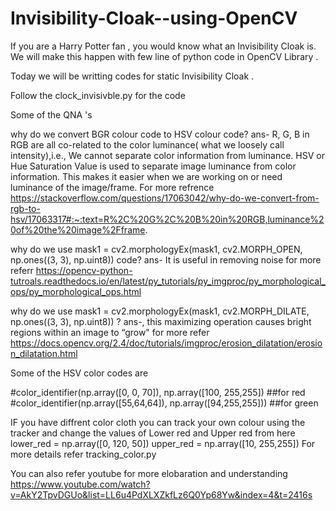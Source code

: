 # Invisibility-Cloak--using-OpenCV
If you are a Harry Potter fan , you would know what an Invisibility Cloak is. We will make this happen with few line of python code in OpenCV Library .

Today we will be writting codes for static  Invisibility Cloak .

Follow the clock_invisivble.py for the code

Some of the QNA 's 

why do we convert BGR colour code to HSV colour code?
ans- R, G, B in RGB are all co-related to the color luminance( what we loosely call intensity),i.e., We cannot separate color information from luminance. HSV or Hue Saturation Value is used to separate image luminance from color information. This makes it easier when we are working on or need luminance of the image/frame. 
For more refrence https://stackoverflow.com/questions/17063042/why-do-we-convert-from-rgb-to-hsv/17063317#:~:text=R%2C%20G%2C%20B%20in%20RGB,luminance%20of%20the%20image%2Fframe.

why do we use  mask1 = cv2.morphologyEx(mask1, cv2.MORPH_OPEN, np.ones((3, 3), np.uint8)) code?
ans- It is useful in removing noise for more referr https://opencv-python-tutroals.readthedocs.io/en/latest/py_tutorials/py_imgproc/py_morphological_ops/py_morphological_ops.html

why do we use     mask1 = cv2.morphologyEx(mask1, cv2.MORPH_DILATE, np.ones((3, 3), np.uint8)) ?
ans-, this maximizing operation causes bright regions within an image to “grow" for more refer https://docs.opencv.org/2.4/doc/tutorials/imgproc/erosion_dilatation/erosion_dilatation.html

Some of the HSV color codes are 

#color_identifier(np.array([0, 0, 70]), np.array([100, 255,255]) ##for red
#color_identifier(np.array([55,64,64]), np.array([94,255,255])) ##for green

IF you have diffrent color cloth you can track your own colour using the tracker and change the values of Lower red and Upper red from here
 lower_red = np.array([0, 120, 50])
 upper_red = np.array([10, 255,255])
For more details refer tracking_color.py 

You can also refer youtube for more elobaration and understanding 
https://www.youtube.com/watch?v=AkY2TpvDGUo&list=LL6u4PdXLXZkfLz6Q0Yp68Yw&index=4&t=2416s

 
